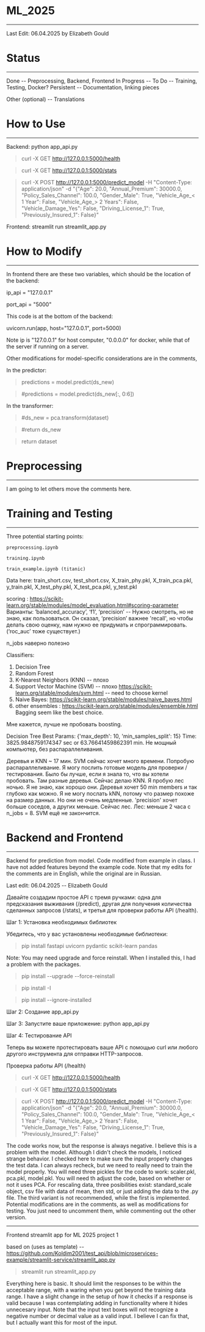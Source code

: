 # ML_2025
---

Last Edit: 06.04.2025 by Elizabeth Gould


# Status
---

Done -- Preprocessing, Backend, Frontend
In Progress -- 
To Do -- Training, Testing, Docker?
Persistent -- Documentation, linking pieces

Other (optional) -- Translations

# How to Use
---

Backend: python app_api.py

 > curl -X GET http://127.0.0.1:5000/health

 > curl -X GET http://127.0.0.1:5000/stats

 > curl -X POST http://127.0.0.1:5000/predict_model -H "Content-Type: application/json" -d "{\"Age\": 20.0, \"Annual_Premium\": 30000.0, \"Policy_Sales_Channel\": 100.0, \"Gender_Male\": True, \"Vehicle_Age_< 1 Year\": False,  \"Vehicle_Age_> 2 Years\": False,  \"Vehicle_Damage_Yes\": False,  \"Driving_License_1\": True,  \"Previously_Insured_1\": False}"

Frontend: streamlit run streamlit_app.py


# How to Modify
---

In frontend there are these two variables, which should be the location of the backend:

 ip_api = "127.0.0.1"

 port_api = "5000"

This code is at the bottom of the backend:

 uvicorn.run(app, host="127.0.0.1", port=5000)

Note ip is "127.0.0.1" for host computer, "0.0.0.0" for docker, while that of the server if running on a server.


Other modifications for model-specific considerations are in the comments, 

In the predictor:

 > predictions = model.predict(ds_new)
 
 > #predictions = model.predict(ds_new[:, 0:6])

In the transformer:

 > #ds_new = pca.transform(dataset)

 > #return ds_new

 > return dataset


# Preprocessing
---

I am going to let others move the comments here.

# Training and Testing
---

Three potential starting points:

    preprocessing.ipynb 

    training.ipynb

    train_example.ipynb (titanic)

Data here: train_short.csv, test_short.csv, X_train_phy.pkl, X_train_pca.pkl, y_train.pkl, X_test_phy.pkl, X_test_pca.pkl, y_test.pkl

scoring : https://scikit-learn.org/stable/modules/model_evaluation.html#scoring-parameter Варианты: ‘balanced_accuracy’, ‘f1’, ‘precision’ -- Нужно смотреть, но не знаю, как пользоваться. Он сказал, ‘precision’  важнее 'recall', но чтобы делать свою оценку, нам нужно ее придумать и спрограммировать. 
(‘roc_auc’ тоже существует.)

n_jobs наверно полезно

Classifiers:
1. Decision Tree
2. Random Forest
3. K-Nearest Neighbors (KNN) -- плохо
4. Support Vector Machine (SVM) -- плохо 
https://scikit-learn.org/stable/modules/svm.html -- need to choose kernel
5. Naive Bayes: https://scikit-learn.org/stable/modules/naive_bayes.html
6. other ensembles : https://scikit-learn.org/stable/modules/ensemble.html
Bagging seem like the best choice.

Мне кажется, лучше не пробовать boosting.

Decision Tree Best Params: {'max_depth': 10, 'min_samples_split': 15} Time:  3825.9848759174347  sec or  63.76641459862391 min. Не мощный компьютер, без распараллеливания.

Деревья и KNN ~ 17 мин. SVM сейчас хочет много времени. Попробую распараллеливание. Я могу послить готовые модель для проверки / тестирования. Было бы лучше, если я знала то, что вы хотели пробовать. Там разные деревья. Сейчас делаю KNN. Я пробую лес ночью. Я не знаю, как хорошо они. Деревья хочет 50 min members и так глубоко как можно. Я не могу послать kNN, потому что размер похоже на размер данных. Но они не очень медленные. 'precision' хочет больше соседов, а других меньше. Сейчас лес. Лес: меньше 2 часа с n_jobs = 8. SVM ещё не закончится.

# Backend and Frontend
---

Backend for prediction from model. Code modified from example in class. I have not added features beyond the example code. Note that my edits for the comments are in English, while the original are in Russian.

Last edit: 06.04.2025 -- Elizabeth Gould

Давайте создадим простое API с тремя ручками: одна для предсказания выживания (/predict), другая для получения количества сделанных запросов (/stats), и третья для проверки работы API (/health).

Шаг 1: Установка необходимых библиотек

Убедитесь, что у вас установлены необходимые библиотеки:

 > pip install fastapi uvicorn pydantic scikit-learn pandas

Note: You may need upgrade and force reinstall. When I installed this, I had a problem with the packages.

 > pip install --upgrade --force-reinstall <package>

 > pip install -I <package>

 > pip install --ignore-installed <package>

Шаг 2: Создание app_api.py

Шаг 3: Запустите ваше приложение: python app_api.py

Шаг 4: Тестирование API

Теперь вы можете протестировать ваше API с помощью curl или любого другого инструмента для отправки HTTP-запросов.

Проверка работы API (/health)

 > curl -X GET http://127.0.0.1:5000/health

 > curl -X GET http://127.0.0.1:5000/stats

 > curl -X POST http://127.0.0.1:5000/predict_model -H "Content-Type: application/json" -d "{\"Age\": 20.0, \"Annual_Premium\": 30000.0, \"Policy_Sales_Channel\": 100.0, \"Gender_Male\": True, \"Vehicle_Age_< 1 Year\": False,  \"Vehicle_Age_> 2 Years\": False,  \"Vehicle_Damage_Yes\": False,  \"Driving_License_1\": True,  \"Previously_Insured_1\": False}"
    
The code works now, but the response is always negative. I believe this is a problem with the model. Although I didn't check the models, I noticed strange behavior. I checked here to make sure the input properly changes the test data. I can always recheck, but we need to really need to train the model properly. You will need three pickles for the code to work: scaler.pkl, pca.pkl, model.pkl. You will need th adjust the code, based on whether or not it uses PCA. For rescaling data, three posibilities exist: standard_scale object, csv file with data of mean, then std, or just adding the data to the .py file. The third variant is not recommended, while the first is implemented. Potential modifications are in the comments, as well as modifications for testing. You just need to uncomment them, while commenting out the other version.

---

Frontend streamlit app for ML 2025 project 1

based on (uses as template) -- 
https://github.com/Koldim2001/test_api/blob/microservices-example/streamlit-service/streamlit_app.py

 > streamlit run streamlit_app.py

Everything here is basic. It should limit the responses to be within the acceptable range, with a waring when you get beyond the training data range. I have a slight change in the setup of how it checks if a response is valid because I was contemplating adding in functionality where it hides unnecesary input. Note that the input text boxes will not recognize a negative number or decimal value as a valid input. I believe I can fix that, but I actually want this for most of the input.


